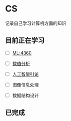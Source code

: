 # CS

记录自己学习计算机方面的知识

## 目前正在学习

- [ ] [ML-4360](./ML-4360/index.md)
- [ ] [数值分析](./NA/index.md)
- [ ] [人工智能引论](./Introduction-to-AI/index.md)

- [ ] 图像信息处理
- [ ] 数据结构设计

## 已完成
